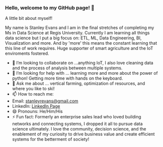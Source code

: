 ### Hello, welcome to my GitHub page!  👋

A little bit about myself! 

My name is Stanley Evans and I am in the final stretches of completing my Ms in Data Science at Regis University. Currently I am learning all things data science but I put a big focus on: ETL, ML, Data Engineering, BI, Visualization and more. And by 'more' this means the constant learning that this line of work requires. Huge supporter of smart agriculture and the IoT enviroments fostered.

- 👯 I’m looking to collaborate on ...anything IoT, I also love cleaning data and the process of analysis between multiple systems.
- 🤔 I’m looking for help with ... learning more and more about the power of python! Getting more time with hands on the keyboard.
- 💬 Ask me about ... vertical farming, optimization of resources, and where you like to ski!
- 📫 How to reach me: 
- Email:    stanleyrevans@gmail.com
- LinkedIn: [LinkedIn Page](https://www.linkedin.com/in/stanley-evans-25820014/)
- 😄 Pronouns: He/Him/His
- ⚡ Fun fact: Formerly an enterprise sales lead who loved building networks and connecting systems, I dropped it all to pursue data science ultimately. I love the community, decision science, and the enablement of my curiosity to drive business value and create efficient systems for the betterment of society!

